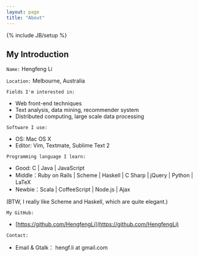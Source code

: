 ```yaml
---
layout: page
title: "About"
---
```

{% include JB/setup %}

## My Introduction

`Name:` Hengfeng Li

`Location:` Melbourne, Australia 

`Fields I'm interested in:`

*   Web front-end techniques
*   Text analysis, data mining, recommender system
*   Distributed computing, large scale data processing

`Software I use:`

*   OS: Mac OS X 
*   Editor: Vim, Textmate, Sublime Text 2

`Programming language I learn:`

*   Good: C | Java | JavaScript 
*   Middle：Ruby on Rails | Scheme | Haskell | C Sharp | jQuery | Python | LaTeX 
*   Newbie：Scala | CoffeeScript | Node.js | Ajax

(BTW, I really like Scheme and Haskell, which are quite elegant.)

`My GitHub:`

*   [https://github.com/HengfengLi](https://github.com/HengfengLi)

`Contact:`

*   Email & Gtalk： hengf.li at gmail.com
